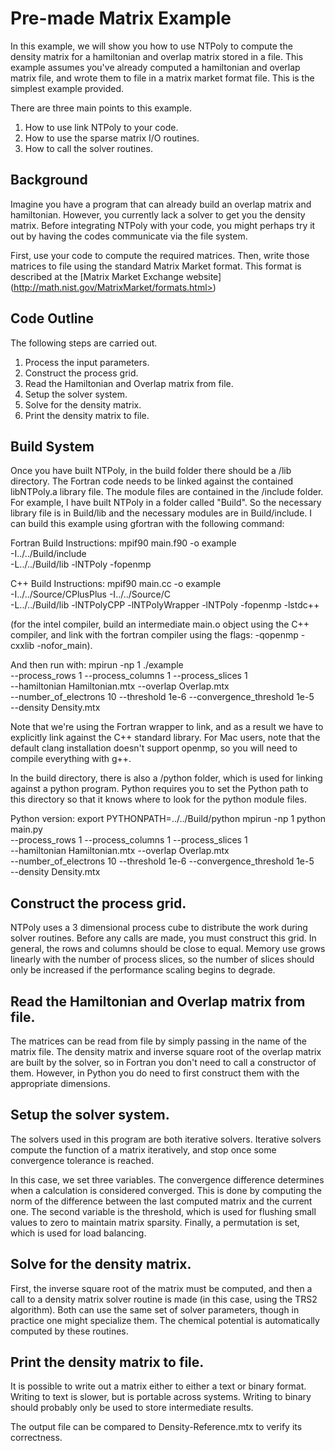 # Pre-made Matrix Example

In this example, we will show you how to use NTPoly to compute the
density matrix for a hamiltonian and overlap matrix stored in a file. This
example assumes you've already computed a hamiltonian and overlap matrix file,
and wrote them to file in a matrix market format file. This is the simplest
example provided.

There are three main points to this example.
1. How to use link NTPoly to your code.
2. How to use the sparse matrix I/O routines.
3. How to call the solver routines.

## Background

Imagine you have a program that can already build an overlap matrix and
hamiltonian. However, you currently lack a solver to get you the density matrix.
Before integrating NTPoly with your code, you might perhaps try it out
by having the codes communicate via the file system.

First, use your code to compute the required matrices. Then, write those
matrices to file using the standard Matrix Market format. This format is
described at the [Matrix Market Exchange website]
(http://math.nist.gov/MatrixMarket/formats.html>)

## Code Outline

The following steps are carried out.
1. Process the input parameters.
2. Construct the process grid.
3. Read the Hamiltonian and Overlap matrix from file.
4. Setup the solver system.
5. Solve for the density matrix.
6. Print the density matrix to file.

## Build System

Once you have built NTPoly, in the build folder there should be a /lib
directory. The Fortran code needs to be linked against the contained libNTPoly.a
library file. The module files are contained in the /include folder.  For
example, I have built NTPoly in a folder called "Build". So the necessary
library file is in Build/lib and the necessary modules are in Build/include.
I can build this example using gfortran with the following command:

Fortran Build Instructions:
mpif90 main.f90 -o example \
  -I../../Build/include \
  -L../../Build/lib -lNTPoly -fopenmp

C++ Build Instructions:
mpif90 main.cc -o example \
  -I../../Source/CPlusPlus -I../../Source/C \
  -L../../Build/lib -lNTPolyCPP -lNTPolyWrapper -lNTPoly -fopenmp -lstdc++

(for the intel compiler, build an intermediate main.o object using the
C++ compiler, and link with the fortran compiler using the flags:
-qopenmp -cxxlib -nofor_main).

And then run with:
mpirun -np 1 ./example \
--process_rows 1 --process_columns 1 --process_slices 1 \
--hamiltonian Hamiltonian.mtx --overlap Overlap.mtx \
--number_of_electrons 10 --threshold 1e-6 --convergence_threshold 1e-5 \
--density Density.mtx

Note that we're using the Fortran wrapper to link, and as a result we
have to explicitly link against the C++ standard library. For Mac users,
note that the default clang installation doesn't support openmp, so you will
need to compile everything with g++.

In the build directory, there is also a /python folder, which is used for
linking against a python program. Python requires you to set the Python path
to this directory so that it knows where to look for the python module files.

Python version:
export PYTHONPATH=../../Build/python
mpirun -np 1 python main.py \
--process_rows 1 --process_columns 1 --process_slices 1 \
--hamiltonian Hamiltonian.mtx --overlap Overlap.mtx \
--number_of_electrons 10 --threshold 1e-6 --convergence_threshold 1e-5 \
--density Density.mtx

## Construct the process grid.

NTPoly uses a 3 dimensional process cube to distribute the work during solver
routines. Before any calls are made, you must construct this grid. In general,
the rows and columns should be close to equal. Memory use grows linearly with
the number of process slices, so the number of slices should only be
increased if the performance scaling begins to degrade.

## Read the Hamiltonian and Overlap matrix from file.

The matrices can be read from file by simply passing in the name
of the matrix file. The density matrix and inverse square root of the overlap
matrix are built by the solver, so in Fortran you don't need to call a
constructor of them. However, in Python you do need to first construct them
with the appropriate dimensions.

## Setup the solver system.

The solvers used in this program are both iterative solvers. Iterative solvers
compute the function of a matrix iteratively, and stop once some convergence
tolerance is reached.

In this case, we set three variables. The convergence difference determines
when a calculation is considered converged. This is done by computing the
norm of the difference between the last computed matrix and the current one.
The second variable is the threshold, which is used for flushing small values
to zero to maintain matrix sparsity. Finally, a permutation is set, which is
used for load balancing.

## Solve for the density matrix.

First, the inverse square root of the matrix must be computed, and then
a call to a density matrix solver routine is made (in this case, using the
TRS2 algorithm). Both can use the same set of solver parameters, though in
practice one might specialize them. The chemical potential is automatically
computed by these routines.

## Print the density matrix to file.

It is possible to write out a matrix either to either a text or binary format.
Writing to text is slower, but is portable across systems. Writing to binary
should probably only be used to store intermediate results.

The output file can be compared to Density-Reference.mtx to verify its
correctness.
